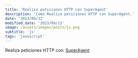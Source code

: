 ```yaml
---
title: 'Realiza peticiones HTTP con SuperAgent'
description: 'Como Realiza peticiones HTTP con SuperAgent.'
date: '2023/09/12'
modified_date: '2023/09/12'
image: /assets/images/posts/js.png
subtitle: 'js'
tags: 'javascript'
---
```


Realiza peticiones HTTP con: [SuperAgent](https://ladjs.github.io/superagent/)
